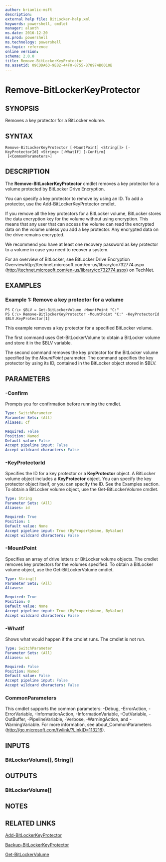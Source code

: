 ```yaml
---
author: brianlic-msft
description: 
external help file: BitLocker-help.xml
keywords: powershell, cmdlet
manager: alanth
ms.date: 2016-12-20
ms.prod: powershell
ms.technology: powershell
ms.topic: reference
online version: 
schema: 2.0.0
title: Remove-BitLockerKeyProtector
ms.assetid: 09CDDA63-9E82-44F0-8755-878974B0010B
---
```


# Remove-BitLockerKeyProtector

## SYNOPSIS
Removes a key protector for a BitLocker volume.

## SYNTAX

```
Remove-BitLockerKeyProtector [-MountPoint] <String[]> [-KeyProtectorId] <String> [-WhatIf] [-Confirm]
 [<CommonParameters>]
```

## DESCRIPTION
The **Remove-BitLockerKeyProtector** cmdlet removes a key protector for a volume protected by BitLocker Drive Encryption.

You can specify a key protector to remove by using an ID.
To add a protector, use the Add-BitLockerKeyProtector cmdlet.

If you remove all the key protectors for a BitLocker volume, BitLocker stores the data encryption key for the volume without using encryption.
This means that any user that can access the volume can read the encrypted data on the volume unless you add a key protector.
Any encrypted data on the drive remains encrypted.

We recommend you have at least one recovery password as key protector to a volume in case you need to recover a system.

For an overview of BitLocker, see BitLocker Drive Encryption Overviewhttp://technet.microsoft.com/en-us/library/cc732774.aspx (http://technet.microsoft.com/en-us/library/cc732774.aspx) on TechNet.

## EXAMPLES

### Example 1: Remove a key protector for a volume
```
PS C:\> $BLV = Get-BitLockerVolume -MountPoint "C:"
PS C:\> Remove-BitlockerKeyProtector -MountPoint "C:" -KeyProtectorId $BLV.KeyProtector[1]
```

This example removes a key protector for a specified BitLocker volume.

The first command uses Get-BitLockerVolume to obtain a BitLocker volume and store it in the $BLV variable.

The second command removes the key protector for the BitLocker volume specified by the *MountPoint* parameter.
The command specifies the key protector by using its ID, contained in the BitLocker object stored in $BLV.

## PARAMETERS

### -Confirm
Prompts you for confirmation before running the cmdlet.

```yaml
Type: SwitchParameter
Parameter Sets: (All)
Aliases: cf

Required: False
Position: Named
Default value: False
Accept pipeline input: False
Accept wildcard characters: False
```

### -KeyProtectorId
Specifies the ID for a key protector or a **KeyProtector** object.
A BitLocker volume object includes a **KeyProtector** object.
You can specify the key protector object itself, or you can specify the ID.
See the Examples section.
To obtain a BitLocker volume object, use the Get-BitLockerVolume cmdlet.

```yaml
Type: String
Parameter Sets: (All)
Aliases: id

Required: True
Position: 1
Default value: None
Accept pipeline input: True (ByPropertyName, ByValue)
Accept wildcard characters: False
```

### -MountPoint
Specifies an array of drive letters or BitLocker volume objects.
The cmdlet removes key protectors for the volumes specified.
To obtain a BitLocker volume object, use the Get-BitLockerVolume cmdlet.

```yaml
Type: String[]
Parameter Sets: (All)
Aliases: 

Required: True
Position: 0
Default value: None
Accept pipeline input: True (ByPropertyName, ByValue)
Accept wildcard characters: False
```

### -WhatIf
Shows what would happen if the cmdlet runs.
The cmdlet is not run.

```yaml
Type: SwitchParameter
Parameter Sets: (All)
Aliases: wi

Required: False
Position: Named
Default value: False
Accept pipeline input: False
Accept wildcard characters: False
```

### CommonParameters
This cmdlet supports the common parameters: -Debug, -ErrorAction, -ErrorVariable, -InformationAction, -InformationVariable, -OutVariable, -OutBuffer, -PipelineVariable, -Verbose, -WarningAction, and -WarningVariable. For more information, see about_CommonParameters (http://go.microsoft.com/fwlink/?LinkID=113216).

## INPUTS

### BitLockerVolume[], String[]

## OUTPUTS

### BitLockerVolume[]

## NOTES

## RELATED LINKS

[Add-BitLockerKeyProtector](./Add-BitLockerKeyProtector.md)

[Backup-BitLockerKeyProtector](./Backup-BitLockerKeyProtector.md)

[Get-BitLockerVolume](./Get-BitLockerVolume.md)

